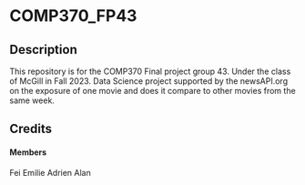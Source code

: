 # COMP370_FP43

## Description
This repository is for the COMP370 Final project group 43. Under the class of McGill in Fall 2023.
Data Science project supported by the newsAPI.org on the exposure of one movie and does it compare to other movies from the same week.

## Credits
#### Members
Fei 
Emilie 
Adrien 
Alan

